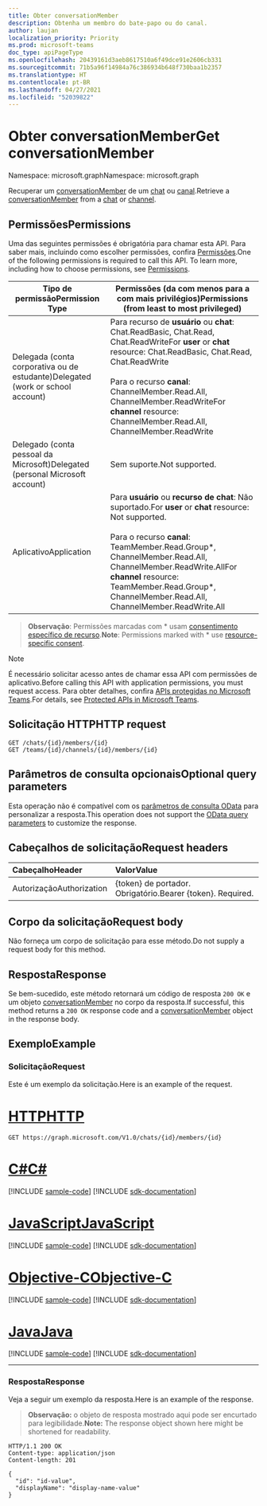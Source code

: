 ```yaml
---
title: Obter conversationMember
description: Obtenha um membro do bate-papo ou do canal.
author: laujan
localization_priority: Priority
ms.prod: microsoft-teams
doc_type: apiPageType
ms.openlocfilehash: 20439161d3aeb8617510a6f49dce91e2606cb331
ms.sourcegitcommit: 71b5a96f14984a76c386934b648f730baa1b2357
ms.translationtype: HT
ms.contentlocale: pt-BR
ms.lasthandoff: 04/27/2021
ms.locfileid: "52039822"
---
```

# <a name="get-conversationmember"></a><span data-ttu-id="da484-103">Obter conversationMember</span><span class="sxs-lookup"><span data-stu-id="da484-103">Get conversationMember</span></span>

<span data-ttu-id="da484-104">Namespace: microsoft.graph</span><span class="sxs-lookup"><span data-stu-id="da484-104">Namespace: microsoft.graph</span></span>

<span data-ttu-id="da484-105">Recuperar um [conversationMember](../resources/conversationmember.md) de um [chat](../resources/chatmessage.md) ou [canal](../resources/channel.md).</span><span class="sxs-lookup"><span data-stu-id="da484-105">Retrieve a [conversationMember](../resources/conversationmember.md) from a [chat](../resources/chatmessage.md) or [channel](../resources/channel.md).</span></span>

## <a name="permissions"></a><span data-ttu-id="da484-106">Permissões</span><span class="sxs-lookup"><span data-stu-id="da484-106">Permissions</span></span>

<span data-ttu-id="da484-p101">Uma das seguintes permissões é obrigatória para chamar esta API. Para saber mais, incluindo como escolher permissões, confira [Permissões](/graph/permissions-reference).</span><span class="sxs-lookup"><span data-stu-id="da484-p101">One of the following permissions is required to call this API. To learn more, including how to choose permissions, see [Permissions](/graph/permissions-reference).</span></span>

|<span data-ttu-id="da484-109">Tipo de permissão</span><span class="sxs-lookup"><span data-stu-id="da484-109">Permission Type</span></span>|<span data-ttu-id="da484-110">Permissões (da com menos para a com mais privilégios)</span><span class="sxs-lookup"><span data-stu-id="da484-110">Permissions (from least to most privileged)</span></span>|
|---------|-------------|
|<span data-ttu-id="da484-111">Delegada (conta corporativa ou de estudante)</span><span class="sxs-lookup"><span data-stu-id="da484-111">Delegated (work or school account)</span></span>| <span data-ttu-id="da484-112">Para recurso de **usuário** ou **chat**: Chat.ReadBasic, Chat.Read, Chat.ReadWrite</span><span class="sxs-lookup"><span data-stu-id="da484-112">For **user** or **chat** resource: Chat.ReadBasic, Chat.Read, Chat.ReadWrite</span></span><br/><br/><span data-ttu-id="da484-113">Para o recurso **canal**: ChannelMember.Read.All, ChannelMember.ReadWrite</span><span class="sxs-lookup"><span data-stu-id="da484-113">For **channel** resource: ChannelMember.Read.All, ChannelMember.ReadWrite</span></span> |
|<span data-ttu-id="da484-114">Delegado (conta pessoal da Microsoft)</span><span class="sxs-lookup"><span data-stu-id="da484-114">Delegated (personal Microsoft account)</span></span>|<span data-ttu-id="da484-115">Sem suporte.</span><span class="sxs-lookup"><span data-stu-id="da484-115">Not supported.</span></span>|
|<span data-ttu-id="da484-116">Aplicativo</span><span class="sxs-lookup"><span data-stu-id="da484-116">Application</span></span>| <span data-ttu-id="da484-117">Para **usuário** ou **recurso de chat**: Não suportado.</span><span class="sxs-lookup"><span data-stu-id="da484-117">For **user** or **chat** resource: Not supported.</span></span><br/><br/><span data-ttu-id="da484-118">Para o recurso **canal**: TeamMember.Read.Group\*, ChannelMember.Read.All, ChannelMember.ReadWrite.All</span><span class="sxs-lookup"><span data-stu-id="da484-118">For **channel** resource: TeamMember.Read.Group\*, ChannelMember.Read.All, ChannelMember.ReadWrite.All</span></span> |

> <span data-ttu-id="da484-119">**Observação**: Permissões marcadas com \* usam [consentimento específico de recurso](https://aka.ms/teams-rsc).</span><span class="sxs-lookup"><span data-stu-id="da484-119">**Note**: Permissions marked with \* use [resource-specific consent](https://aka.ms/teams-rsc).</span></span>

> [!NOTE]
> <span data-ttu-id="da484-120">É necessário solicitar acesso antes de chamar essa API com permissões de aplicativo.</span><span class="sxs-lookup"><span data-stu-id="da484-120">Before calling this API with application permissions, you must request access.</span></span> <span data-ttu-id="da484-121">Para obter detalhes, confira [APIs protegidas no Microsoft Teams](/graph/teams-protected-apis).</span><span class="sxs-lookup"><span data-stu-id="da484-121">For details, see [Protected APIs in Microsoft Teams](/graph/teams-protected-apis).</span></span>

## <a name="http-request"></a><span data-ttu-id="da484-122">Solicitação HTTP</span><span class="sxs-lookup"><span data-stu-id="da484-122">HTTP request</span></span>
<!-- { "blockType": "ignored" } -->
```http
GET /chats/{id}/members/{id}
GET /teams/{id}/channels/{id}/members/{id}
```

## <a name="optional-query-parameters"></a><span data-ttu-id="da484-123">Parâmetros de consulta opcionais</span><span class="sxs-lookup"><span data-stu-id="da484-123">Optional query parameters</span></span>

<span data-ttu-id="da484-124">Esta operação não é compatível com os [parâmetros de consulta OData](/graph/query-parameters) para personalizar a resposta.</span><span class="sxs-lookup"><span data-stu-id="da484-124">This operation does not support the [OData query parameters](/graph/query-parameters) to customize the response.</span></span>

## <a name="request-headers"></a><span data-ttu-id="da484-125">Cabeçalhos de solicitação</span><span class="sxs-lookup"><span data-stu-id="da484-125">Request headers</span></span>

| <span data-ttu-id="da484-126">Cabeçalho</span><span class="sxs-lookup"><span data-stu-id="da484-126">Header</span></span>       | <span data-ttu-id="da484-127">Valor</span><span class="sxs-lookup"><span data-stu-id="da484-127">Value</span></span> |
|:---------------|:--------|
| <span data-ttu-id="da484-128">Autorização</span><span class="sxs-lookup"><span data-stu-id="da484-128">Authorization</span></span>  | <span data-ttu-id="da484-p103">{token} de portador. Obrigatório.</span><span class="sxs-lookup"><span data-stu-id="da484-p103">Bearer {token}. Required.</span></span>  |

## <a name="request-body"></a><span data-ttu-id="da484-131">Corpo da solicitação</span><span class="sxs-lookup"><span data-stu-id="da484-131">Request body</span></span>

<span data-ttu-id="da484-132">Não forneça um corpo de solicitação para esse método.</span><span class="sxs-lookup"><span data-stu-id="da484-132">Do not supply a request body for this method.</span></span>

## <a name="response"></a><span data-ttu-id="da484-133">Resposta</span><span class="sxs-lookup"><span data-stu-id="da484-133">Response</span></span>

<span data-ttu-id="da484-134">Se bem-sucedido, este método retornará um código de resposta `200 OK` e um objeto [conversationMember](../resources/conversationmember.md) no corpo da resposta.</span><span class="sxs-lookup"><span data-stu-id="da484-134">If successful, this method returns a `200 OK` response code and a [conversationMember](../resources/conversationmember.md) object in the response body.</span></span>

## <a name="example"></a><span data-ttu-id="da484-135">Exemplo</span><span class="sxs-lookup"><span data-stu-id="da484-135">Example</span></span>

### <a name="request"></a><span data-ttu-id="da484-136">Solicitação</span><span class="sxs-lookup"><span data-stu-id="da484-136">Request</span></span>

<span data-ttu-id="da484-137">Este é um exemplo da solicitação.</span><span class="sxs-lookup"><span data-stu-id="da484-137">Here is an example of the request.</span></span>


# <a name="http"></a>[<span data-ttu-id="da484-138">HTTP</span><span class="sxs-lookup"><span data-stu-id="da484-138">HTTP</span></span>](#tab/http)
<!-- {
  "blockType": "request",
  "name": "get_conversation_member_2"
}-->

```msgraph-interactive
GET https://graph.microsoft.com/V1.0/chats/{id}/members/{id}
```
# <a name="c"></a>[<span data-ttu-id="da484-139">C#</span><span class="sxs-lookup"><span data-stu-id="da484-139">C#</span></span>](#tab/csharp)
[!INCLUDE [sample-code](../includes/snippets/csharp/get-conversation-member-csharp-snippets.md)]
[!INCLUDE [sdk-documentation](../includes/snippets/snippets-sdk-documentation-link.md)]

# <a name="javascript"></a>[<span data-ttu-id="da484-140">JavaScript</span><span class="sxs-lookup"><span data-stu-id="da484-140">JavaScript</span></span>](#tab/javascript)
[!INCLUDE [sample-code](../includes/snippets/javascript/get-conversation-member-javascript-snippets.md)]
[!INCLUDE [sdk-documentation](../includes/snippets/snippets-sdk-documentation-link.md)]

# <a name="objective-c"></a>[<span data-ttu-id="da484-141">Objective-C</span><span class="sxs-lookup"><span data-stu-id="da484-141">Objective-C</span></span>](#tab/objc)
[!INCLUDE [sample-code](../includes/snippets/objc/get-conversation-member-objc-snippets.md)]
[!INCLUDE [sdk-documentation](../includes/snippets/snippets-sdk-documentation-link.md)]

# <a name="java"></a>[<span data-ttu-id="da484-142">Java</span><span class="sxs-lookup"><span data-stu-id="da484-142">Java</span></span>](#tab/java)
[!INCLUDE [sample-code](../includes/snippets/java/get-conversation-member-java-snippets.md)]
[!INCLUDE [sdk-documentation](../includes/snippets/snippets-sdk-documentation-link.md)]

---


### <a name="response"></a><span data-ttu-id="da484-143">Resposta</span><span class="sxs-lookup"><span data-stu-id="da484-143">Response</span></span>

<span data-ttu-id="da484-144">Veja a seguir um exemplo da resposta.</span><span class="sxs-lookup"><span data-stu-id="da484-144">Here is an example of the response.</span></span>

><span data-ttu-id="da484-145">**Observação:** o objeto de resposta mostrado aqui pode ser encurtado para legibilidade.</span><span class="sxs-lookup"><span data-stu-id="da484-145">**Note:** The response object shown here might be shortened for readability.</span></span>
<!--
{
  "blockType": "response",
  "truncated": true,
  "name": "get_conversation_member_2",
  "@odata.type": "microsoft.graph.conversationMember"
} -->

```http
HTTP/1.1 200 OK
Content-type: application/json
Content-length: 201

{
  "id": "id-value",
  "displayName": "display-name-value"
}
```

<!-- uuid: 8fcb5dbc-d5aa-4681-8e31-b001d5168d79
2015-10-25 14:57:30 UTC -->
<!--
{
  "type": "#page.annotation",
  "description": "conversation: member get",
  "keywords": "",
  "section": "documentation",
  "tocPath": "",
  "suppressions": [
  ]
}
-->
